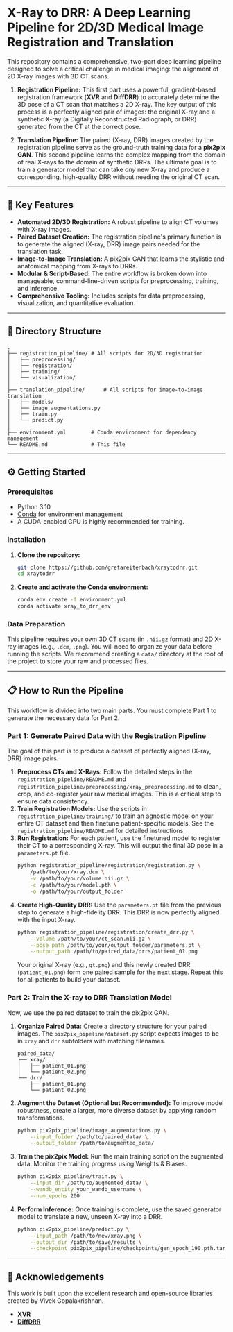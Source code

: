 # X-Ray to DRR: A Deep Learning Pipeline for 2D/3D Medical Image Registration and Translation

This repository contains a comprehensive, two-part deep learning pipeline designed to solve a critical challenge in medical imaging: the alignment of 2D X-ray images with 3D CT scans.

1.  **Registration Pipeline:** This first part uses a powerful, gradient-based registration framework (**XVR** and **DiffDRR**) to accurately determine the 3D pose of a CT scan that matches a 2D X-ray. The key output of this process is a perfectly aligned pair of images: the original X-ray and a synthetic X-ray (a Digitally Reconstructed Radiograph, or DRR) generated from the CT at the correct pose.

2.  **Translation Pipeline:** The paired (X-ray, DRR) images created by the registration pipeline serve as the ground-truth training data for a **pix2pix GAN**. This second pipeline learns the complex mapping from the domain of real X-rays to the domain of synthetic DRRs. The ultimate goal is to train a generator model that can take *any* new X-ray and produce a corresponding, high-quality DRR without needing the original CT scan.

-----

## 🚀 Key Features

  * **Automated 2D/3D Registration:** A robust pipeline to align CT volumes with X-ray images.
  * **Paired Dataset Creation:** The registration pipeline's primary function is to generate the aligned (X-ray, DRR) image pairs needed for the translation task.
  * **Image-to-Image Translation:** A pix2pix GAN that learns the stylistic and anatomical mapping from X-rays to DRRs.
  * **Modular & Script-Based:** The entire workflow is broken down into manageable, command-line-driven scripts for preprocessing, training, and inference.
  * **Comprehensive Tooling:** Includes scripts for data preprocessing, visualization, and quantitative evaluation.

-----

## 📂 Directory Structure

```
.
├── registration_pipeline/ # All scripts for 2D/3D registration
│   ├── preprocessing/
│   ├── registration/
│   ├── training/
│   └── visualization/
│
├── translation_pipeline/      # All scripts for image-to-image translation
│   ├── models/
│   ├── image_augmentations.py
│   ├── train.py
│   └── predict.py
│
├── environment.yml        # Conda environment for dependency management
└── README.md              # This file
```

-----

## ⚙️ Getting Started

### Prerequisites

  * Python 3.10
  * [Conda](https://docs.conda.io/en/latest/miniconda.html) for environment management
  * A CUDA-enabled GPU is highly recommended for training.

### Installation

1.  **Clone the repository:**
    ```bash
    git clone https://github.com/gretareitenbach/xraytodrr.git
    cd xraytodrr
    ```
2.  **Create and activate the Conda environment:**
    ```bash
    conda env create -f environment.yml
    conda activate xray_to_drr_env
    ```

### Data Preparation

This pipeline requires your own 3D CT scans (in `.nii.gz` format) and 2D X-ray images (e.g., `.dcm`, `.png`). You will need to organize your data before running the scripts. We recommend creating a `data/` directory at the root of the project to store your raw and processed files.

-----

## 📋 How to Run the Pipeline

This workflow is divided into two main parts. You must complete Part 1 to generate the necessary data for Part 2.

### Part 1: Generate Paired Data with the Registration Pipeline

The goal of this part is to produce a dataset of perfectly aligned (X-ray, DRR) image pairs.

1.  **Preprocess CTs and X-Rays:** Follow the detailed steps in the `registration_pipeline/README.md` and `registration_pipeline/preprocessing/xray_preprocessing.md` to clean, crop, and co-register your raw medical images. This is a critical step to ensure data consistency.
2.  **Train Registration Models:** Use the scripts in `registration_pipeline/training/` to train an agnostic model on your entire CT dataset and then finetune patient-specific models. See the `registration_pipeline/README.md` for detailed instructions.
3.  **Run Registration:** For each patient, use the finetuned model to register their CT to a corresponding X-ray. This will output the final 3D pose in a `parameters.pt` file.
    ```bash
    python registration_pipeline/registration/registration.py \
        /path/to/your/xray.dcm \
        -v /path/to/your/volume.nii.gz \
        -c /path/to/your/model.pth \
        -o /path/to/your/output_folder
    ```
4.  **Create High-Quality DRR:** Use the `parameters.pt` file from the previous step to generate a high-fidelity DRR. This DRR is now perfectly aligned with the input X-ray.
    ```bash
    python registration_pipeline/registration/create_drr.py \
        --volume /path/to/your/ct_scan.nii.gz \
        --pose_path /path/to/your/output_folder/parameters.pt \
        --output_path /path/to/paired_data/drrs/patient_01.png
    ```
    Your original X-ray (e.g., `gt.png`) and this newly created DRR (`patient_01.png`) form one paired sample for the next stage. Repeat this for all patients to build your dataset.

### Part 2: Train the X-ray to DRR Translation Model

Now, we use the paired dataset to train the pix2pix GAN.

1.  **Organize Paired Data:** Create a directory structure for your paired images. The `pix2pix_pipeline/dataset.py` script expects images to be in `xray` and `drr` subfolders with matching filenames.
    ```
    paired_data/
    ├── xray/
    │   ├── patient_01.png
    │   └── patient_02.png
    └── drr/
        ├── patient_01.png
        └── patient_02.png
    ```
2.  **Augment the Dataset (Optional but Recommended):** To improve model robustness, create a larger, more diverse dataset by applying random transformations.
    ```bash
    python pix2pix_pipeline/image_augmentations.py \
        --input_folder /path/to/paired_data/ \
        --output_folder /path/to/augmented_data/
    ```
3.  **Train the pix2pix Model:** Run the main training script on the augmented data. Monitor the training progress using Weights & Biases.
    ```bash
    python pix2pix_pipeline/train.py \
        --input_dir /path/to/augmented_data/ \
        --wandb_entity your_wandb_username \
        --num_epochs 200
    ```
4.  **Perform Inference:** Once training is complete, use the saved generator model to translate a new, unseen X-ray into a DRR.
    ```bash
    python pix2pix_pipeline/predict.py \
        --input_path /path/to/new/xray.png \
        --output_dir /path/to/save/results \
        --checkpoint pix2pix_pipeline/checkpoints/gen_epoch_190.pth.tar
    ```

-----

## 🙏 Acknowledgements

This work is built upon the excellent research and open-source libraries created by Vivek Gopalakrishnan.

  * [**XVR**](https://github.com/eigenvivek/xvr)
  * [**DiffDRR**](https://github.com/eigenvivek/DiffDRR)

